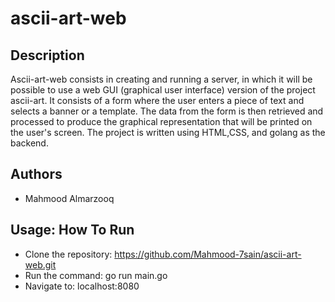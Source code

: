 # ascii-art-web

## Description
Ascii-art-web consists in creating and running a server, in which it will be possible to use a web GUI (graphical user interface) version of the project ascii-art. It consists of a form where the user enters a piece of text and selects a banner or a template. The data from the form is then retrieved and processed to produce the graphical representation that will be printed on the user's screen. The project is written using HTML,CSS, and golang as the backend.


## Authors
- Mahmood Almarzooq

## Usage: How To Run
- Clone the repository: https://github.com/Mahmood-7sain/ascii-art-web.git
- Run the command: go run main.go
- Navigate to: localhost:8080

